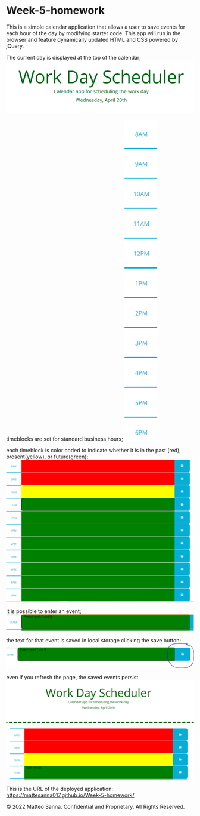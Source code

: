 # Week-5-homework
This is a simple calendar application that allows a user to save events for each hour of the day by modifying starter code. This app will run in the browser and feature dynamically updated HTML and CSS powered by jQuery.

The current day is displayed at the top of the calendar;
 ![click the link](./images/current-day.PNG)

timeblocks are set for standard business hours;
  ![click the link](./images/business-hours.PNG)

each timeblock is color coded to indicate whether it is in the past (red), present(yellow), or future(green);
 ![click the link](./images/past-present-future.PNG)

it is possible to enter an event;
  ![click the link](./images/enter-event.PNG)

the text for that event is saved in local storage clicking the save button;
  ![click the link](./images/local-storage.PNG)

even if you refresh the page, the saved events persist.
 ![click the link](./images/saved-events.PNG)
 

This is the URL of the deployed application: https://mattesanna017.github.io/Week-5-homework/

© 2022 Matteo Sanna. Confidential and Proprietary. All Rights Reserved.